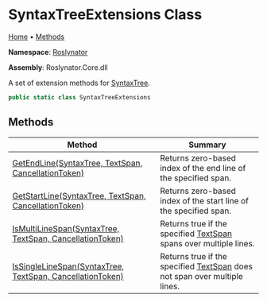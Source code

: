 # SyntaxTreeExtensions Class

[Home](../../README.md) &#x2022; [Methods](#methods)

**Namespace**: [Roslynator](../README.md)

**Assembly**: Roslynator\.Core\.dll

  
A set of extension methods for [SyntaxTree](https://docs.microsoft.com/en-us/dotnet/api/microsoft.codeanalysis.syntaxtree)\.

```csharp
public static class SyntaxTreeExtensions
```

## Methods

| Method | Summary |
| ------ | ------- |
| [GetEndLine(SyntaxTree, TextSpan, CancellationToken)](GetEndLine/README.md) | Returns zero\-based index of the end line of the specified span\. |
| [GetStartLine(SyntaxTree, TextSpan, CancellationToken)](GetStartLine/README.md) | Returns zero\-based index of the start line of the specified span\. |
| [IsMultiLineSpan(SyntaxTree, TextSpan, CancellationToken)](IsMultiLineSpan/README.md) | Returns true if the specified [TextSpan](https://docs.microsoft.com/en-us/dotnet/api/microsoft.codeanalysis.text.textspan) spans over multiple lines\. |
| [IsSingleLineSpan(SyntaxTree, TextSpan, CancellationToken)](IsSingleLineSpan/README.md) | Returns true if the specified [TextSpan](https://docs.microsoft.com/en-us/dotnet/api/microsoft.codeanalysis.text.textspan) does not span over multiple lines\. |

